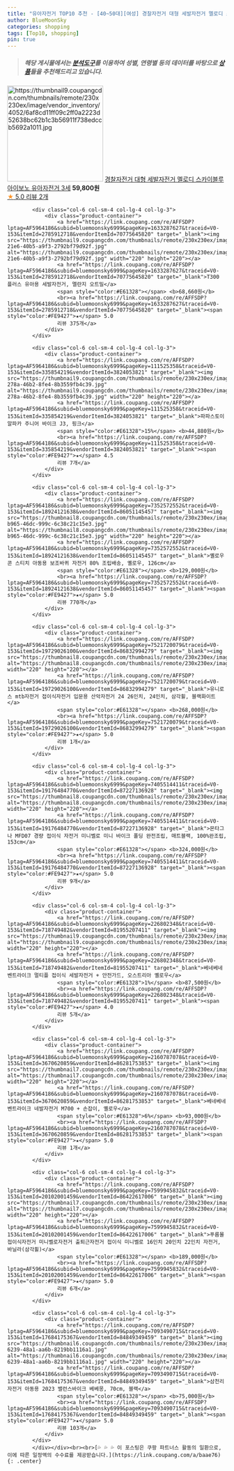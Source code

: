 ```yaml
---
title: "유아자전거 TOP10 추천 - [40~50대][여성] 경찰자전거 대형 세발자전거 멜로디 스카이블루 아이보노 유아자전거 3세"
author: BlueMoonSky
categories: shopping
tags: [Top10, shopping]
pin: true
---
```


> ##### 해당 게시물에서는 [**분석도구**](https://itemscout.io/)를 이용하여 **성별**, **연령별** 등의 데이터를 바탕으로 [**상품**](https://link.coupang.com/a/baae76)들을 추천해드리고 있습니다.
<div class="container"><div class="row">
            <div class="col-6 col-sm-4 col-lg-4 col-lg-3">
                <div class="product-container">
                    <a href="https://link.coupang.com/re/AFFSDP?lptag=AF5964186&subid=bluemoonsky6999&pageKey=7352627453&traceid=V0-153&itemId=18924442554&vendorItemId=81409748528" target="_blank"><img src="https://thumbnail9.coupangcdn.com/thumbnails/remote/230x230ex/image/vendor_inventory/4052/6af8cd11ff09c2ff0a2223d52638bc62b1c3b56911f738edccb5692a1011.jpg" alt="https://thumbnail9.coupangcdn.com/thumbnails/remote/230x230ex/image/vendor_inventory/4052/6af8cd11ff09c2ff0a2223d52638bc62b1c3b56911f738edccb5692a1011.jpg" width="220" height="220"></a>
                    <a href="https://link.coupang.com/re/AFFSDP?lptag=AF5964186&subid=bluemoonsky6999&pageKey=7352627453&traceid=V0-153&itemId=18924442554&vendorItemId=81409748528" target="_blank">경찰자전거 대형 세발자전거 멜로디 스카이블루 아이보노 유아자전거 3세</a>
                    <span style="color:#E61328"></span> <b>59,800원</b>
                    <br><a href="https://link.coupang.com/re/AFFSDP?lptag=AF5964186&subid=bluemoonsky6999&pageKey=7352627453&traceid=V0-153&itemId=18924442554&vendorItemId=81409748528" target="_blank"><span style="color:#FE9427">★</span> 5.0
                    리뷰 2개</a>
                </div>
            </div>
            
            <div class="col-6 col-sm-4 col-lg-4 col-lg-3">
                <div class="product-container">
                    <a href="https://link.coupang.com/re/AFFSDP?lptag=AF5964186&subid=bluemoonsky6999&pageKey=1633287627&traceid=V0-153&itemId=2785912718&vendorItemId=70775645820" target="_blank"><img src="https://thumbnail9.coupangcdn.com/thumbnails/remote/230x230ex/image/retail/images/2020/05/25/19/8/6e497e6a-21e6-40b5-a9f3-2792bf79d92f.jpg" alt="https://thumbnail9.coupangcdn.com/thumbnails/remote/230x230ex/image/retail/images/2020/05/25/19/8/6e497e6a-21e6-40b5-a9f3-2792bf79d92f.jpg" width="220" height="220"></a>
                    <a href="https://link.coupang.com/re/AFFSDP?lptag=AF5964186&subid=bluemoonsky6999&pageKey=1633287627&traceid=V0-153&itemId=2785912718&vendorItemId=70775645820" target="_blank">T300 플러스 유아용 세발자전거, 멜란지 오트밀</a>
                    <span style="color:#E61328"></span> <b>68,660원</b>
                    <br><a href="https://link.coupang.com/re/AFFSDP?lptag=AF5964186&subid=bluemoonsky6999&pageKey=1633287627&traceid=V0-153&itemId=2785912718&vendorItemId=70775645820" target="_blank"><span style="color:#FE9427">★</span> 5.0
                    리뷰 375개</a>
                </div>
            </div>
            
            <div class="col-6 col-sm-4 col-lg-4 col-lg-3">
                <div class="product-container">
                    <a href="https://link.coupang.com/re/AFFSDP?lptag=AF5964186&subid=bluemoonsky6999&pageKey=111525358&traceid=V0-153&itemId=335854219&vendorItemId=3824053821" target="_blank"><img src="https://thumbnail9.coupangcdn.com/thumbnails/remote/230x230ex/image/product/image/vendoritem/2018/11/20/3824053821/97809b72-278a-46b2-8fe4-8b3559fb4c39.jpg" alt="https://thumbnail9.coupangcdn.com/thumbnails/remote/230x230ex/image/product/image/vendoritem/2018/11/20/3824053821/97809b72-278a-46b2-8fe4-8b3559fb4c39.jpg" width="220" height="220"></a>
                    <a href="https://link.coupang.com/re/AFFSDP?lptag=AF5964186&subid=bluemoonsky6999&pageKey=111525358&traceid=V0-153&itemId=335854219&vendorItemId=3824053821" target="_blank">파파스토이 알파카 주니어 바이크 J3, 핑크</a>
                    <span style="color:#E61328">15%</span> <b>44,880원</b>
                    <br><a href="https://link.coupang.com/re/AFFSDP?lptag=AF5964186&subid=bluemoonsky6999&pageKey=111525358&traceid=V0-153&itemId=335854219&vendorItemId=3824053821" target="_blank"><span style="color:#FE9427">★</span> 4.5
                    리뷰 7개</a>
                </div>
            </div>
            
            <div class="col-6 col-sm-4 col-lg-4 col-lg-3">
                <div class="product-container">
                    <a href="https://link.coupang.com/re/AFFSDP?lptag=AF5964186&subid=bluemoonsky6999&pageKey=7352572552&traceid=V0-153&itemId=18924121638&vendorItemId=86051145457" target="_blank"><img src="https://thumbnail8.coupangcdn.com/thumbnails/remote/230x230ex/image/retail/images/2023/05/23/10/2/80683ec9-b965-46dc-999c-6c38c21c15e3.jpg" alt="https://thumbnail8.coupangcdn.com/thumbnails/remote/230x230ex/image/retail/images/2023/05/23/10/2/80683ec9-b965-46dc-999c-6c38c21c15e3.jpg" width="220" height="220"></a>
                    <a href="https://link.coupang.com/re/AFFSDP?lptag=AF5964186&subid=bluemoonsky6999&pageKey=7352572552&traceid=V0-153&itemId=18924121638&vendorItemId=86051145457" target="_blank">옐로우콘 스티치 아동용 보조바퀴 자전거 80% 조립배송, 옐로우, 126cm</a>
                    <span style="color:#E61328"></span> <b>129,000원</b>
                    <br><a href="https://link.coupang.com/re/AFFSDP?lptag=AF5964186&subid=bluemoonsky6999&pageKey=7352572552&traceid=V0-153&itemId=18924121638&vendorItemId=86051145457" target="_blank"><span style="color:#FE9427">★</span> 5.0
                    리뷰 770개</a>
                </div>
            </div>
            
            <div class="col-6 col-sm-4 col-lg-4 col-lg-3">
                <div class="product-container">
                    <a href="https://link.coupang.com/re/AFFSDP?lptag=AF5964186&subid=bluemoonsky6999&pageKey=7521720079&traceid=V0-153&itemId=19729026100&vendorItemId=86832994279" target="_blank"><img src="https://thumbnail8.coupangcdn.com/thumbnails/remote/230x230ex/image/vendor_inventory/b86f/24f2f890f0dae0b2f5529e12d241bf38771d6e225a8d850206a9e3da6189.jpg" alt="https://thumbnail8.coupangcdn.com/thumbnails/remote/230x230ex/image/vendor_inventory/b86f/24f2f890f0dae0b2f5529e12d241bf38771d6e225a8d850206a9e3da6189.jpg" width="220" height="220"></a>
                    <a href="https://link.coupang.com/re/AFFSDP?lptag=AF5964186&subid=bluemoonsky6999&pageKey=7521720079&traceid=V0-153&itemId=19729026100&vendorItemId=86832994279" target="_blank">유니로스 mtb자전거 접이식자전거 입문용 산악자전거 24 26인치, 24인치, 삼각휠, 블랙화이트</a>
                    <span style="color:#E61328"></span> <b>268,000원</b>
                    <br><a href="https://link.coupang.com/re/AFFSDP?lptag=AF5964186&subid=bluemoonsky6999&pageKey=7521720079&traceid=V0-153&itemId=19729026100&vendorItemId=86832994279" target="_blank"><span style="color:#FE9427">★</span> 5.0
                    리뷰 1개</a>
                </div>
            </div>
            
            <div class="col-6 col-sm-4 col-lg-4 col-lg-3">
                <div class="product-container">
                    <a href="https://link.coupang.com/re/AFFSDP?lptag=AF5964186&subid=bluemoonsky6999&pageKey=7405514411&traceid=V0-153&itemId=19176484770&vendorItemId=87227136928" target="_blank"><img src="https://thumbnail8.coupangcdn.com/thumbnails/remote/230x230ex/image/vendor_inventory/fe85/4eecaf0ba0e1469e548bf639d74013ec3fb08a27536f2a335ce97d8afc42.jpg" alt="https://thumbnail8.coupangcdn.com/thumbnails/remote/230x230ex/image/vendor_inventory/fe85/4eecaf0ba0e1469e548bf639d74013ec3fb08a27536f2a335ce97d8afc42.jpg" width="220" height="220"></a>
                    <a href="https://link.coupang.com/re/AFFSDP?lptag=AF5964186&subid=bluemoonsky6999&pageKey=7405514411&traceid=V0-153&itemId=19176484770&vendorItemId=87227136928" target="_blank">몬타그나 MFD07 경량 접이식 자전거 미니벨로 미니 바이크 폴딩 완전조립, 매트블랙, 100%완조립, 153cm</a>
                    <span style="color:#E61328"></span> <b>324,000원</b>
                    <br><a href="https://link.coupang.com/re/AFFSDP?lptag=AF5964186&subid=bluemoonsky6999&pageKey=7405514411&traceid=V0-153&itemId=19176484770&vendorItemId=87227136928" target="_blank"><span style="color:#FE9427">★</span> 5.0
                    리뷰 9개</a>
                </div>
            </div>
            
            <div class="col-6 col-sm-4 col-lg-4 col-lg-3">
                <div class="product-container">
                    <a href="https://link.coupang.com/re/AFFSDP?lptag=AF5964186&subid=bluemoonsky6999&pageKey=226802348&traceid=V0-153&itemId=718749482&vendorItemId=81955207411" target="_blank"><img src="https://thumbnail9.coupangcdn.com/thumbnails/remote/230x230ex/image/vendor_inventory/63b3/998025be5c57605234643e25779a6087479810367edf9e546cc23e72723d.jpg" alt="https://thumbnail9.coupangcdn.com/thumbnails/remote/230x230ex/image/vendor_inventory/63b3/998025be5c57605234643e25779a6087479810367edf9e546cc23e72723d.jpg" width="220" height="220"></a>
                    <a href="https://link.coupang.com/re/AFFSDP?lptag=AF5964186&subid=bluemoonsky6999&pageKey=226802348&traceid=V0-153&itemId=718749482&vendorItemId=81955207411" target="_blank">베네베네 벤트라이크 멀티플 접이식 세발자전거 + 안전가드, 오스트리아 옐로우</a>
                    <span style="color:#E61328">1%</span> <b>87,500원</b>
                    <br><a href="https://link.coupang.com/re/AFFSDP?lptag=AF5964186&subid=bluemoonsky6999&pageKey=226802348&traceid=V0-153&itemId=718749482&vendorItemId=81955207411" target="_blank"><span style="color:#FE9427">★</span> 4.0
                    리뷰 5개</a>
                </div>
            </div>
            
            <div class="col-6 col-sm-4 col-lg-4 col-lg-3">
                <div class="product-container">
                    <a href="https://link.coupang.com/re/AFFSDP?lptag=AF5964186&subid=bluemoonsky6999&pageKey=2160787078&traceid=V0-153&itemId=3670620859&vendorItemId=86281753853" target="_blank"><img src="https://thumbnail7.coupangcdn.com/thumbnails/remote/230x230ex/image/vendor_inventory/2cc2/178a2eb011efa5bc828f78d2168241e3ea299378364312dadbe808bc2733.jpg" alt="https://thumbnail7.coupangcdn.com/thumbnails/remote/230x230ex/image/vendor_inventory/2cc2/178a2eb011efa5bc828f78d2168241e3ea299378364312dadbe808bc2733.jpg" width="220" height="220"></a>
                    <a href="https://link.coupang.com/re/AFFSDP?lptag=AF5964186&subid=bluemoonsky6999&pageKey=2160787078&traceid=V0-153&itemId=3670620859&vendorItemId=86281753853" target="_blank">베네베네 벤트라이크 네발자전거 M700 + 손잡이, 옐로우</a>
                    <span style="color:#E61328">6%</span> <b>93,000원</b>
                    <br><a href="https://link.coupang.com/re/AFFSDP?lptag=AF5964186&subid=bluemoonsky6999&pageKey=2160787078&traceid=V0-153&itemId=3670620859&vendorItemId=86281753853" target="_blank"><span style="color:#FE9427">★</span> 5.0
                    리뷰 1개</a>
                </div>
            </div>
            
            <div class="col-6 col-sm-4 col-lg-4 col-lg-3">
                <div class="product-container">
                    <a href="https://link.coupang.com/re/AFFSDP?lptag=AF5964186&subid=bluemoonsky6999&pageKey=7599945832&traceid=V0-153&itemId=20102001459&vendorItemId=86422617006" target="_blank"><img src="https://thumbnail7.coupangcdn.com/thumbnails/remote/230x230ex/image/vendor_inventory/f75a/f34ba4f147024a7eaab2d2e38c13cb41c2e4d6ec083125c5819e1173151b.jpg" alt="https://thumbnail7.coupangcdn.com/thumbnails/remote/230x230ex/image/vendor_inventory/f75a/f34ba4f147024a7eaab2d2e38c13cb41c2e4d6ec083125c5819e1173151b.jpg" width="220" height="220"></a>
                    <a href="https://link.coupang.com/re/AFFSDP?lptag=AF5964186&subid=bluemoonsky6999&pageKey=7599945832&traceid=V0-153&itemId=20102001459&vendorItemId=86422617006" target="_blank">푸름몰 접이식자전거 미니벨로자전거 출퇴근자전거 접이식 미니벨로 16인치 20인치 22인치 자전거, 바닐라(삼각휠)</a>
                    <span style="color:#E61328"></span> <b>189,000원</b>
                    <br><a href="https://link.coupang.com/re/AFFSDP?lptag=AF5964186&subid=bluemoonsky6999&pageKey=7599945832&traceid=V0-153&itemId=20102001459&vendorItemId=86422617006" target="_blank"><span style="color:#FE9427">★</span> 5.0
                    리뷰 6개</a>
                </div>
            </div>
            
            <div class="col-6 col-sm-4 col-lg-4 col-lg-3">
                <div class="product-container">
                    <a href="https://link.coupang.com/re/AFFSDP?lptag=AF5964186&subid=bluemoonsky6999&pageKey=7093490715&traceid=V0-153&itemId=17684175367&vendorItemId=84849349459" target="_blank"><img src="https://thumbnail6.coupangcdn.com/thumbnails/remote/230x230ex/image/retail/images/2023/01/27/15/8/254231e5-6239-48a1-aa6b-8219bb1116a1.jpg" alt="https://thumbnail6.coupangcdn.com/thumbnails/remote/230x230ex/image/retail/images/2023/01/27/15/8/254231e5-6239-48a1-aa6b-8219bb1116a1.jpg" width="220" height="220"></a>
                    <a href="https://link.coupang.com/re/AFFSDP?lptag=AF5964186&subid=bluemoonsky6999&pageKey=7093490715&traceid=V0-153&itemId=17684175367&vendorItemId=84849349459" target="_blank">삼천리자전거 아동용 2023 밸런스바이크 베베몽, 70cm, 블랙</a>
                    <span style="color:#E61328"></span> <b>75,000원</b>
                    <br><a href="https://link.coupang.com/re/AFFSDP?lptag=AF5964186&subid=bluemoonsky6999&pageKey=7093490715&traceid=V0-153&itemId=17684175367&vendorItemId=84849349459" target="_blank"><span style="color:#FE9427">★</span> 5.0
                    리뷰 103개</a>
                </div>
            </div>
            </div></div><br><br>[💦 💦 💦 이 포스팅은 쿠팡 파트너스 활동의 일환으로, 이에 따른 일정액의 수수료를 제공받습니다.](https://link.coupang.com/a/baae76){: .center}
